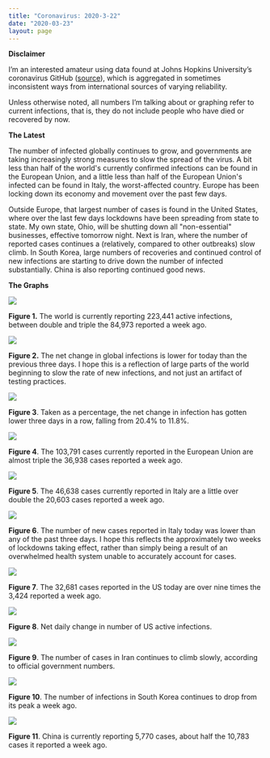 ```yaml
---
title: "Coronavirus: 2020-3-22"
date: "2020-03-23"
layout: page
---
```


**Disclaimer**

I’m an interested amateur using data found at Johns Hopkins University’s coronavirus GitHub ([source](https://github.com/CSSEGISandData/COVID-19/tree/master/csse_covid_19_data/csse_covid_19_daily_reports)), which is aggregated in sometimes inconsistent ways from international sources of varying reliability.

Unless otherwise noted, all numbers I’m talking about or graphing refer to current infections, that is, they do not include people who have died or recovered by now.

**The Latest**

The number of infected globally continues to grow, and governments are taking increasingly strong measures to slow the spread of the virus. A bit less than half of the world's currently confirmed infections can be found in the European Union, and a little less than half of the European Union's infected can be found in Italy, the worst-affected country. Europe has been locking down its economy and movement over the past few days.

Outside Europe, that largest number of cases is found in the United States, where over the last few days lockdowns have been spreading from state to state. My own state, Ohio, will be shutting down all "non-essential" businesses, effective tomorrow night. Next is Iran, where the number of reported cases continues a (relatively, compared to other outbreaks) slow climb. In South Korea, large numbers of recoveries and continued control of new infections are starting to drive down the number of infected substantially. China is also reporting continued good news.

**The Graphs**

![](../../i/9b.png)

**Figure 1.** The world is currently reporting 223,441 active infections, between double and triple the 84,973 reported a week ago.

![](../../i/9c.png)

**Figure 2.** The net change in global infections is lower for today than the previous three days. I hope this is a reflection of large parts of the world beginning to slow the rate of new infections, and not just an artifact of testing practices.

![](../../i/9d.png)

**Figure 3**. Taken as a percentage, the net change in infection has gotten lower three days in a row, falling from 20.4% to 11.8%.

![](../../i/9e.png)

**Figure 4**. The 103,791 cases currently reported in the European Union are almost triple the 36,938 cases reported a week ago.

![](../../i/9f.png)

**Figure 5**. The 46,638 cases currently reported in Italy are a little over double the 20,603 cases reported a week ago.

![](../../i/9g.png)

**Figure 6**. The number of new cases reported in Italy today was lower than any of the past three days. I hope this reflects the approximately two weeks of lockdowns taking effect, rather than simply being a result of an overwhelmed health system unable to accurately account for cases.

![](../../i/9h.png)

**Figure 7**. The 32,681 cases reported in the US today are over nine times the 3,424 reported a week ago.

![](../../i/9i.png)

**Figure 8**. Net daily change in number of US active infections.

![](../../i/9j.png)

**Figure 9**. The number of cases in Iran continues to climb slowly, according to official government numbers.

![](../../i/9k.png)

**Figure 10**. The number of infections in South Korea continues to drop from its peak a week ago.

![](../../i/9l.png)

**Figure 11**. China is currently reporting 5,770 cases, about half the 10,783 cases it reported a week ago.
